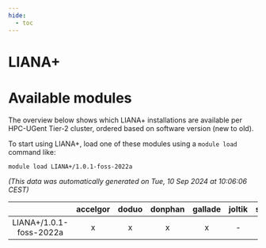 ```yaml
---
hide:
  - toc
---
```


LIANA+
======

# Available modules


The overview below shows which LIANA+ installations are available per HPC-UGent Tier-2 cluster, ordered based on software version (new to old).

To start using LIANA+, load one of these modules using a `module load` command like:

```shell
module load LIANA+/1.0.1-foss-2022a
```

*(This data was automatically generated on Tue, 10 Sep 2024 at 10:06:06 CEST)*  

| |accelgor|doduo|donphan|gallade|joltik|shinx|skitty|
| :---: | :---: | :---: | :---: | :---: | :---: | :---: | :---: |
|LIANA+/1.0.1-foss-2022a|x|x|x|x|-|-|x|
